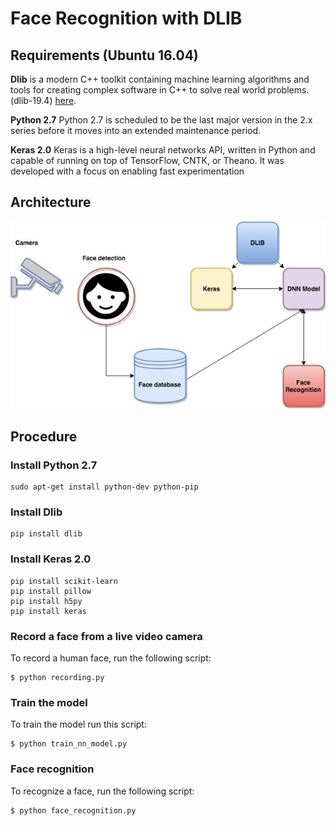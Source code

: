 # Face Recognition with DLIB 

## Requirements (Ubuntu 16.04)


**Dlib** is a modern C++ toolkit containing machine learning algorithms and tools for creating complex software in C++ to solve real world problems. (dlib-19.4) [here](http://dlib.net/).

**Python 2.7** Python 2.7 is scheduled to be the last major version in the 2.x series before it moves into an extended maintenance period.

**Keras 2.0** Keras is a high-level neural networks API, written in Python and capable of running on top of TensorFlow, CNTK, or Theano. It was developed with a focus on enabling fast experimentation 


## Architecture

![MacDown Screenshot](Diagram.jpg)


## Procedure

### Install Python 2.7

```
sudo apt-get install python-dev python-pip

```
### Install Dlib
```
pip install dlib

```
### Install Keras 2.0

```
pip install scikit-learn
pip install pillow
pip install h5py
pip install keras
```
### Record a face from a live video camera
To record a human face, run the following script:
```
$ python recording.py
```
### Train the model

To train the model run this script:
```
$ python train_nn_model.py
```
### Face recognition

To recognize a face, run the following script:

```
$ python face_recognition.py
```

